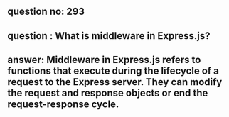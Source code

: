 
      
## question no: 293

## question : What is middleware in Express.js?

## answer: Middleware in Express.js refers to functions that execute during the lifecycle of a request to the Express server. They can modify the request and response objects or end the request-response cycle.
      